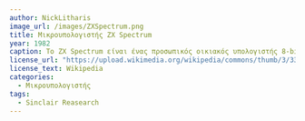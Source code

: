 ```yaml
---
author: NickLitharis
image_url: /images/ZXSpectrum.png
title: Μικρουπολογιστής ZX Spectrum 
year: 1982 
caption: Το ZX Spectrum είναι ένας προσωπικός οικιακός υπολογιστής 8-bit που αναπτύχθηκε από την Sinclair Research. Κυκλοφόρησε για πρώτη φορά στο Ηνωμένο Βασίλειο στις 23 Απριλίου 1982 και έγινε ο μικροϋπολογιστής με τις περισσότερες πωλήσεις στη Βρετανία. Αναφερόμενος κατά τη διάρκεια της ανάπτυξης ως ZX81 Colour και ZX82, κυκλοφόρησε ως ZX Spectrum για να τονίσει την έγχρωμη οθόνη του μηχανήματος, σε σύγκριση με την ασπρόμαυρη οθόνη του προκατόχου του, του ZX81.
license_url: "https://upload.wikimedia.org/wikipedia/commons/thumb/3/33/ZXSpectrum48k.jpg/220px-ZXSpectrum48k.jpg" 
license_text: Wikipedia 
categories:
  - Μικρουπολογιστής
tags:
  - Sinclair Reasearch
---
```

